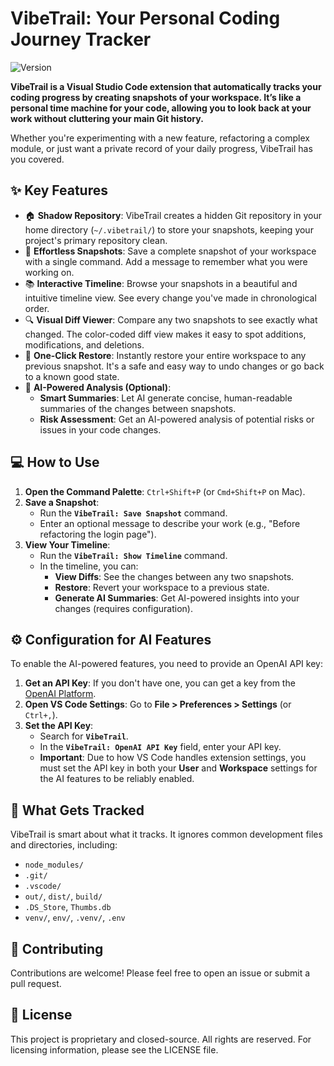 # VibeTrail: Your Personal Coding Journey Tracker

![Version](https://img.shields.io/badge/version-0.0.1-blue)

**VibeTrail is a Visual Studio Code extension that automatically tracks your coding progress by creating snapshots of your workspace. It’s like a personal time machine for your code, allowing you to look back at your work without cluttering your main Git history.**

Whether you're experimenting with a new feature, refactoring a complex module, or just want a private record of your daily progress, VibeTrail has you covered.

## ✨ Key Features

- 🏠 **Shadow Repository**: VibeTrail creates a hidden Git repository in your home directory (`~/.vibetrail/`) to store your snapshots, keeping your project's primary repository clean.
- 📸 **Effortless Snapshots**: Save a complete snapshot of your workspace with a single command. Add a message to remember what you were working on.
- 📚 **Interactive Timeline**: Browse your snapshots in a beautiful and intuitive timeline view. See every change you've made in chronological order.
- 🔍 **Visual Diff Viewer**: Compare any two snapshots to see exactly what changed. The color-coded diff view makes it easy to spot additions, modifications, and deletions.
- 🔄 **One-Click Restore**: Instantly restore your entire workspace to any previous snapshot. It's a safe and easy way to undo changes or go back to a known good state.
- 🤖 **AI-Powered Analysis (Optional)**:
  - **Smart Summaries**: Let AI generate concise, human-readable summaries of the changes between snapshots.
  - **Risk Assessment**: Get an AI-powered analysis of potential risks or issues in your code changes.

## 💻 How to Use

1.  **Open the Command Palette**: `Ctrl+Shift+P` (or `Cmd+Shift+P` on Mac).
2.  **Save a Snapshot**:
    - Run the **`VibeTrail: Save Snapshot`** command.
    - Enter an optional message to describe your work (e.g., "Before refactoring the login page").
3.  **View Your Timeline**:
    - Run the **`VibeTrail: Show Timeline`** command.
    - In the timeline, you can:
      - **View Diffs**: See the changes between any two snapshots.
      - **Restore**: Revert your workspace to a previous state.
      - **Generate AI Summaries**: Get AI-powered insights into your changes (requires configuration).

## ⚙️ Configuration for AI Features

To enable the AI-powered features, you need to provide an OpenAI API key:

1.  **Get an API Key**: If you don't have one, you can get a key from the [OpenAI Platform](https://platform.openai.com/api-keys).
2.  **Open VS Code Settings**: Go to **File > Preferences > Settings** (or `Ctrl+,`).
3.  **Set the API Key**:
    - Search for **`VibeTrail`**.
    - In the **`VibeTrail: OpenAI API Key`** field, enter your API key.
    - **Important**: Due to how VS Code handles extension settings, you must set the API key in both your **User** and **Workspace** settings for the AI features to be reliably enabled.

## 📁 What Gets Tracked

VibeTrail is smart about what it tracks. It ignores common development files and directories, including:

- `node_modules/`
- `.git/`
- `.vscode/`
- `out/`, `dist/`, `build/`
- `.DS_Store`, `Thumbs.db`
- `venv/`, `env/`, `.venv/`, `.env`

## 🤝 Contributing

Contributions are welcome! Please feel free to open an issue or submit a pull request.

## 📄 License

This project is proprietary and closed-source. All rights are reserved. For licensing information, please see the LICENSE file.